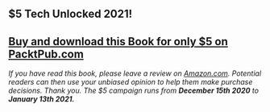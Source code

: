 ## $5 Tech Unlocked 2021!
[Buy and download this Book for only $5 on PacktPub.com](https://www.packtpub.com/product/openvpn-2-cookbook/9781849510103)
-----
*If you have read this book, please leave a review on [Amazon.com](https://www.amazon.com/gp/product/1849510105).     Potential readers can then use your unbiased opinion to help them make purchase decisions. Thank you. The $5 campaign         runs from __December 15th 2020__ to __January 13th 2021.__*

